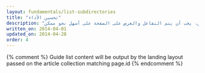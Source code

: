```yaml
---
layout: fundamentals/list-subdirectories
title: "تحسين الأداء"
description: "يعد الأداء بمثابة ميزة. ويجب الاهتمام بعرض المحتوى للمستخدمين في أسرع وقت ممكن. وعندما يكون المستخدمون على التطبيق، يجب أن يتم التفاعل والعرض على الصفحة على أسهل نحو ممكن."
written_on: 2014-04-01
updated_on: 2014-04-28
order: 4
---
```


{% comment %}
Guide list content will be output by the landing layout passed on the article collection matching page.id
{% endcomment %}


